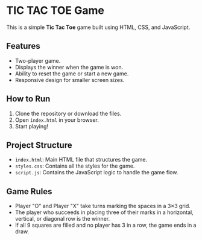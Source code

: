 # TIC TAC TOE Game



This is a simple **Tic Tac Toe** game built using HTML, CSS, and JavaScript.

## Features

- Two-player game.
- Displays the winner when the game is won.
- Ability to reset the game or start a new game.
- Responsive design for smaller screen sizes.

## How to Run

1. Clone the repository or download the files.
2. Open `index.html` in your browser.
3. Start playing!

## Project Structure

- `index.html`: Main HTML file that structures the game.
- `styles.css`: Contains all the styles for the game.
- `script.js`: Contains the JavaScript logic to handle the game flow.

## Game Rules

- Player "O" and Player "X" take turns marking the spaces in a 3×3 grid.
- The player who succeeds in placing three of their marks in a horizontal, vertical, or diagonal row is the winner.
- If all 9 squares are filled and no player has 3 in a row, the game ends in a draw.





















